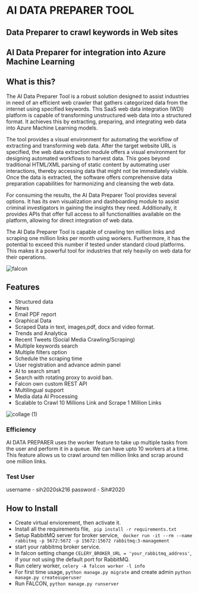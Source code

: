 # AI DATA PREPARER TOOL

## Data Preparer to crawl keywords in Web sites

## AI Data Preparer for integration into Azure Machine Learning


## What is this?
The AI Data Preparer Tool is a robust solution designed to assist industries in need of an efficient web crawler that gathers categorized data from the internet using specified keywords. This SaaS web data integration (WDI) platform is capable of transforming unstructured web data into a structured format. It achieves this by extracting, preparing, and integrating web data into Azure Machine Learning models.

The tool provides a visual environment for automating the workflow of extracting and transforming web data. After the target website URL is specified, the web data extraction module offers a visual environment for designing automated workflows to harvest data. This goes beyond traditional HTML/XML parsing of static content by automating user interactions, thereby accessing data that might not be immediately visible. Once the data is extracted, the software offers comprehensive data preparation capabilities for harmonizing and cleansing the web data.

For consuming the results, the AI Data Preparer Tool provides several options. It has its own visualization and dashboarding module to assist criminal investigators in gaining the insights they need. Additionally, it provides APIs that offer full access to all functionalities available on the platform, allowing for direct integration of web data.

The AI Data Preparer Tool is capable of crawling ten million links and scraping one million links per month using workers. Furthermore, it has the potential to exceed this number if tested under standard cloud platforms. This makes it a powerful tool for industries that rely heavily on web data for their operations.


![falcon](https://user-images.githubusercontent.com/28597524/100134752-b1f8ec80-2eae-11eb-9852-51a6c2e5a5ba.png "FALCON")




## Features
- Structured data
- News 
- Email PDF report
- Graphical Data
- Scraped Data in text, images,pdf, docx and video format.
- Trends and Analytica
- Recent Tweets (Social Media Crawling/Scraping)
- Multiple keywords search
- Multiple filters option
- Schedule the scraping time
- User registration and advance admin panel
- AI to search smart
- Search with rotating proxy to avoid ban.
- Falcon own custom REST API
- Multilingual support
- Media data AI Processing
- Scalable to Crawl 10 Millions Link and Scrape 1 Million Links


![collage (1)](https://user-images.githubusercontent.com/28597524/100134680-9392f100-2eae-11eb-9e32-071c90947766.jpg "FALCON")



### Efficiency
AI DATA PREPARER uses the  worker feature to take up multiple tasks from the user and perform it in a queue.
We can have upto 10  workers at a time. This feature allows us to crawl around ten million links and scrap around one million links.

### Test User
username - sih2020sk216
password - Sih#2020


## How to Install
- Create virtual enviorement, then activate it.
- Install all the requirements file, ``` pip install -r requirements.txt```
- Setup RabbitMQ server for broker service, ``` docker run -it --rm --name rabbitmq -p 5672:5672 -p 15672:15672 rabbitmq:3-management```
- start your rabbitmq broker service.
- In falcon setting change ```CELERY_BROKER_URL = 'your_rabbitmq_address'```, if your not using the default port for RabbitMQ.
- Run celery worker, ```celery -A falcon worker -l info```
- For first time usage, ```python manage.py migrate``` and create admin ```python manage.py createsuperuser```
- Run FALCON, ```python manage.py runserver```








